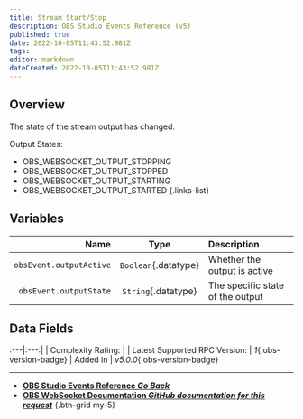 ```yaml
---
title: Stream Start/Stop
description: OBS Studio Events Reference (v5)
published: true
date: 2022-10-05T11:43:52.981Z
tags: 
editor: markdown
dateCreated: 2022-10-05T11:43:52.981Z
---
```


## Overview
The state of the stream output has changed.

Output States:
* OBS_WEBSOCKET_OUTPUT_STOPPING
* OBS_WEBSOCKET_OUTPUT_STOPPED
* OBS_WEBSOCKET_OUTPUT_STARTING
* OBS_WEBSOCKET_OUTPUT_STARTED
{.links-list}

## Variables
Name | Type | Description | 
----:|:----:|:------------|
`obsEvent.outputActive` | `Boolean`{.datatype} | Whether the output is active
`obsEvent.outputState` | `String`{.datatype} | The specific state of the output

## Data Fields
:---|:---:|
| Complexity Rating: | <span class="stars stars--2"></span>
| Latest Supported RPC Version: | *1*{.obs-version-badge}
| Added in | *v5.0.0*{.obs-version-badge}

---

- [<i class="mdi mdi-chevron-left"></i>**OBS Studio Events Reference *Go Back***](/en/Broadcasters/OBS/Events)
- [<i class="mdi mdi-github"></i> **OBS WebSocket Documentation *GitHub documentation for this request***](https://github.com/obsproject/obs-websocket/blob/master/docs/generated/protocol.md#streamstatechanged)
{.btn-grid my-5}